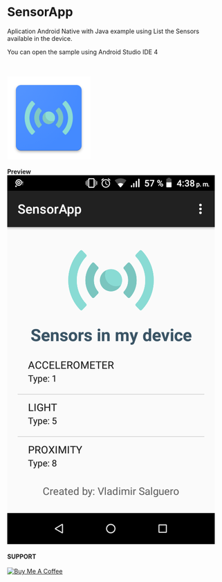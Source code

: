 # SensorApp
<p>Aplication Android Native with Java example using List the Sensors available in the device.</p>
<p>You can open the sample using Android Studio IDE 4</p>
<br><br>
<img src="app/src/main/res/drawable/ic_launcher.png">
<br><br>
<strong>Preview</strong>
<img src="app/src/main/res/drawable/Screenshot.png">
<br><br>
<strong>SUPPORT</strong>
<br><br>
<a href="https://www.buymeacoffee.com/vsalguero" target="_blank"><img src="https://media.giphy.com/media/sqQihma8JiyO7Skpqv/giphy.gif" alt="Buy Me A Coffee" height="70" width="250"></a>
